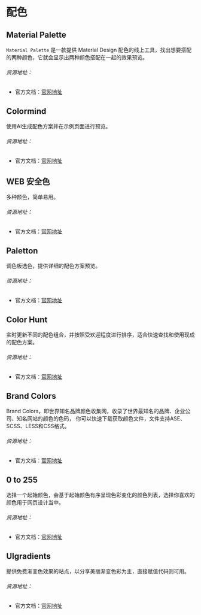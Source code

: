 # 配色

## Material Palette

`Material Palette` 是一款提供 Material Design 配色的线上工具，找出想要搭配的两种颜色，它就会显示出两种颜色搭配在一起的效果预览。

###### 资源地址：
- 官方文档：[官网地址](https://www.materialpalette.com/)

## Colormind

使用AI生成配色方案并在示例页面进行预览。

###### 资源地址：
- 官方文档：[官网地址](http://colormind.io/)


## WEB 安全色

多种颜色，简单易用。

###### 资源地址：
- 官方文档：[官网地址](https://www.bootcss.com/p/websafecolors/)



## Paletton

调色板选色，提供详细的配色方案预览。

###### 资源地址：
- 官方文档：[官网地址](https://paletton.com/)


## Color Hunt

实时更新不同的配色组合，并按照受欢迎程度进行排序，适合快速查找和使用现成的配色方案。

###### 资源地址：
- 官方文档：[官网地址](https://www.colorhunt.co/)

## Brand Colors

Brand Colors，即世界知名品牌颜色收集网，收录了世界最知名的品牌、企业公司、知名网站的颜色的色码，
你可以快速下载获取颜色文件，文件支持ASE、SCSS、LESS和CSS格式。

###### 资源地址：
- 官方文档：[官网地址](https://brandcolors.net/)


## 0 to 255

选择一个起始颜色，会基于起始颜色有序呈现色彩变化的颜色列表，选择你喜欢的颜色用于网页设计当中。

###### 资源地址：
- 官方文档：[官网地址](https://0to255.com/)


## UIgradients

提供免费渐变色效果的站点，以分享美丽渐变色彩为主，直接赋值代码则可用。

###### 资源地址：
- 官方文档：[官网地址](https://uigradients.com/)

